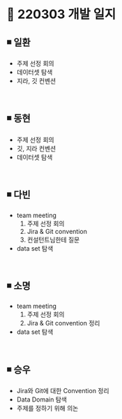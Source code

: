 # 📌 220303 개발 일지

## ◾ 일환

- 주제 선정 회의
- 데이터셋 탐색
- 지라, 깃 컨벤션

</br>

## ◾ 동현

- 주제 선정 회의
- 깃, 지라 컨벤션
- 데이터셋 탐색

</br>

## ◾ 다빈

- team meeting
    1. 주제 선정 회의
    2. Jira & Git convention
    3. 컨설턴트님한테 질문
- data set 탐색

</br>

## ◾ 소명

- team meeting
    1. 주제 선정 회의   
    2. Jira & Git convention 정리
- data set 탐색


</br>

## ◾ 승우

- Jira와 Git에 대한 Convention 정리
- Data Domain 탐색
- 주제를 정하기 위해 의논
